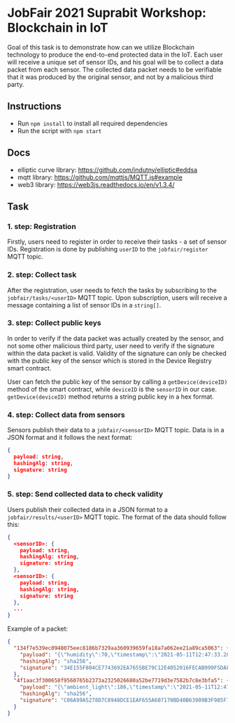 # JobFair 2021 Suprabit Workshop: Blockchain in IoT

Goal of this task is to demonstrate how can we utilize Blockchain technology to produce the end-to-end protected data in the IoT.
Each user will receive a unique set of sensor IDs, and his goal will be to collect a data packet from each sensor. 
The collected data packet needs to be verifiable that it was produced by the original sensor, and not by a malicious third party.   

## Instructions
- Run `npm install` to install all required dependencies
- Run the script with `npm start`

## Docs
- elliptic curve library: https://github.com/indutny/elliptic#eddsa
- mqtt library: https://github.com/mqttjs/MQTT.js#example
- web3 library: https://web3js.readthedocs.io/en/v1.3.4/

## Task
### 1. step: Registration
Firstly, users need to register in order to receive their tasks - a set of sensor IDs.
Registration is done by publishing `userID` to the `jobfair/register` MQTT topic.

### 2. step: Collect task
After the registration, user needs to fetch the tasks by subscribing to the `jobfair/tasks/<userID>` MQTT topic.
Upon subscription, users will receive a message containing a list of sensor IDs in a `string[]`.


### 3. step: Collect public keys
In order to verify if the data packet was actually created by the sensor, and not some other malicious third party, user need to verify if the signature within the data packet is valid. Validity of the signature can only be checked with the public key of the sensor which is stored in the Device Registry smart contract.

User can fetch the public key of the sensor by calling a `getDevice(deviceID)` method of the smart contract, while `deviceID` is the `sensorID` in our case. `getDevice(deviceID)` method returns a string public key in a hex format.

### 4. step: Collect data from sensors
Sensors publish their data to a `jobfair/<sensorID>` MQTT topic.
Data is in a JSON format and it follows the next format:
```json
{
  payload: string,
  hashingAlg: string,
  signature: string
}
```

### 5. step: Send collected data to check validity
Users publish their collected data in a JSON format to a `jobfair/results/<userID>` MQTT topic. The format of the data should follow this:
```json
{
  <sensorID>: {
    payload: string,
    hashingAlg: string,
    signature: string
  },
  <sensorID>: {
    payload: string,
    hashingAlg: string,
    signature: string
  },
  ...
}
```

Example of a packet:
```json
{
  "134f7e539ec0948075eec8186b7329aa360939659fa18a7a062ee21a89ca5063": {
    "payload": "{\"humidity\":70,\"timestamp\":\"2021-05-11T12:47:33.288Z\"}",
    "hashingAlg": "sha256",
    "signature": "34E155F804CE7743692EA7655BE79C12E4052016FECAB999F5DAF98F8BB2768229D74DB1AB98B25DAA025FBB7A526346BD89CC4DBABE7EE91E0A327B27F16D0E"
  },
  "4f1aac3f300658f9560765b2373a2325026680a52be7719d3e7582b7c8e3bfa5": {
    "payload": "{\"ambient_light\":186,\"timestamp\":\"2021-05-11T12:47:33.472Z\"}",
    "hashingAlg": "sha256",
    "signature": "C06A99A5278D7C8948DCE1EAF655A607170BD40B63909B3F985F73AD1C47AB2092D2A6A0C3B9270352CB884FD54ADD18A043DA66898AB5DF3B88DFB1B6630F00"
  }
}

```